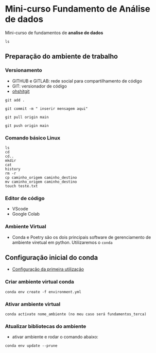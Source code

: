 # Mini-curso Fundamento de Análise de dados

Mini-curso de fundamentos de **analise de dados**

`ls`

## Preparação do ambiente de trabalho

### Versionamento

- GITHUB e GITLAB: rede social para compartilhamento de código
- GIT: versionador de código
- [ohshitgit](https://ohshitgit.com/)

```
git add .
```


```
git commit -m " inserir mensagem aqui"
```


```
git pull origin main
```


```
git push origin main
```
### Comando básico Linux

```
ls
cd
cd..
mkdir
cat
history
rm -r
cp caminho_origem caminho_destino
mv caminho_origem caminho_destino
touch teste.txt

```

### Editor de código

 - VScode
 - Google Colab

 ### Ambiente Virtual

 - Conda e Poetry são os dois principais software de gerenciamento de ambiente viretual em python. Utilizaremos o `conda`

 ## Configuração inicial do conda

 - [Configuração da primeira utilização](https://labriunesp.org/docs/projetos/ensino/trilha-dados/ambiente/ambiente-virtual#instru%C3%A7%C3%B5es-para-primeira-utiliza%C3%A7%C3%A3o)

 ### Criar ambiente virtual conda 

 ```
conda env create -f environment.yml 
 ```

 ### Ativar ambiente virtual

 ```
 conda activate nome_ambiente (no meu caso será fundamentos_terca)
 ```

### Atualizar bibliotecas do ambiente

- ativar ambiente e rodar o comando abaixo:

```
conda env update --prune
```
